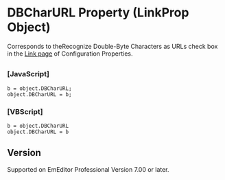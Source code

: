 # DBCharURL Property (LinkProp Object)

Corresponds to theRecognize
Double-Byte Characters as URLs check box in the [Link page](../../dlg/properties/link/index) of Configuration Properties.

## 

### \[JavaScript\]

```
b = object.DBCharURL;
object.DBCharURL = b;
```

### \[VBScript\]

```
b = object.DBCharURL
object.DBCharURL = b
```

## Version

Supported on EmEditor Professional Version 7.00 or later.
